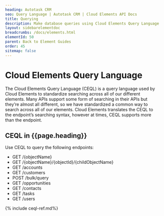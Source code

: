 ```yaml
---
heading: Autotask CRM
seo: Query Language | Autotask CRM | Cloud Elements API Docs
title: Querying
description: Make database queries using Cloud Elements Query Language.
layout: sidebarelementdoc
breadcrumbs: /docs/elements.html
elementId: 50
parent: Back to Element Guides
order: 45
sitemap: false
---
```


# Cloud Elements Query Language

The Cloud Elements Query Language (CEQL) is a query language used by Cloud Elements to standardize searching across all of our different elements. Many APIs support some form of searching in their APIs but they’re almost all different, so we have standardized a common way to search across all of our elements. Cloud Elements translates the CEQL to the endpoint’s searching syntax, however at times, CEQL supports more than the endpoint.

## CEQL in {{page.heading}}

Use CEQL to query the following endpoints:

* GET /{objectName}
* GET /{objectName}/{objectId}/{childObjectName}
* GET /accounts
* GET /customers
* POST /bulk/query
* GET /opportunities
* GET /contacts
* GET /tasks
* GET /users

{% include ceql-ref.md%}
